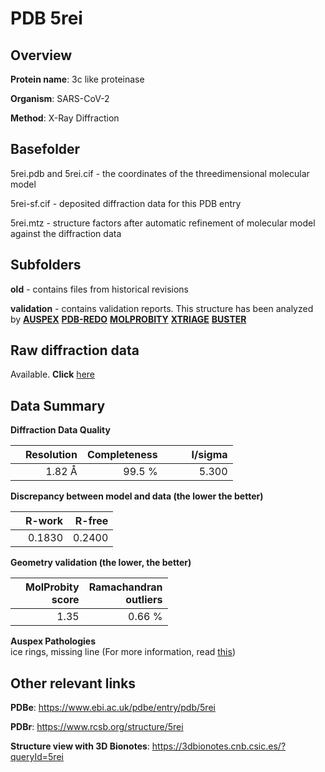 # PDB 5rei

## Overview

**Protein name**: 3c like proteinase

**Organism**: SARS-CoV-2

**Method**: X-Ray Diffraction

## Basefolder

5rei.pdb and 5rei.cif - the coordinates of the threedimensional molecular model

5rei-sf.cif - deposited diffraction data for this PDB entry

5rei.mtz - structure factors after automatic refinement of molecular model against the diffraction data

## Subfolders



**old** - contains files from historical revisions

**validation** - contains validation reports. This structure has been analyzed by [**AUSPEX**](https://github.com/thorn-lab/coronavirus_structural_task_force/tree/master/pdb/3c_like_proteinase/SARS-CoV-2/5rei/validation/auspex) [**PDB-REDO**](https://github.com/thorn-lab/coronavirus_structural_task_force/tree/master/pdb/3c_like_proteinase/SARS-CoV-2/5rei/validation/pdb-redo) [**MOLPROBITY**](https://github.com/thorn-lab/coronavirus_structural_task_force/tree/master/pdb/3c_like_proteinase/SARS-CoV-2/5rei/validation/molprobity) [**XTRIAGE**](https://github.com/thorn-lab/coronavirus_structural_task_force/blob/master/pdb/3c_like_proteinase/SARS-CoV-2/5rei/validation/Xtriage_output.log) [**BUSTER**](https://www.globalphasing.com/buster/wiki/index.cgi?Covid19Pdb5REI)

## Raw diffraction data

Available. **Click** [here](https://zenodo.org/record/3730818) 

## Data Summary
**Diffraction Data Quality**

|   | Resolution | Completeness| I/sigma |
|---|-------------:|----------------:|--------------:|
|   |1.82 Å|99.5  %|<img width=50/>5.300|

**Discrepancy between model and data (the lower the better)**

|   | **R-work**| **R-free**   
|---|-------------:|----------------:|           
||  0.1830|  0.2400|

**Geometry validation (the lower, the better)**

|   |**MolProbity<br>score**| **Ramachandran<br>outliers** 
|---|-------------:|----------------:|
||  1.35|  0.66 %|

**Auspex Pathologies**<br> ice rings, missing line (For more information, read [this](https://github.com/thorn-lab/coronavirus_structural_task_force/blob/master/pdb/3c_like_proteinase/SARS-CoV-2/5rei/validation/auspex/5rei_auspex_comments.txt))

 



## Other relevant links 
**PDBe**:  https://www.ebi.ac.uk/pdbe/entry/pdb/5rei
 
**PDBr**: https://www.rcsb.org/structure/5rei 

**Structure view with 3D Bionotes**: https://3dbionotes.cnb.csic.es/?queryId=5rei

